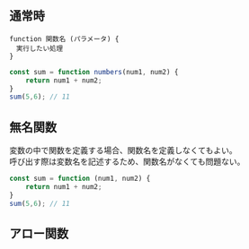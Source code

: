## 通常時
```
function 関数名 (パラメータ) {
　実行したい処理
}
```
```javascript
const sum = function numbers(num1, num2) {
    return num1 + num2;
} 
sum(5,6); // 11
```

## 無名関数
変数の中で関数を定義する場合、関数名を定義しなくてもよい。  
呼び出す際は変数名を記述するため、関数名がなくても問題ない。
```javascript
const sum = function (num1, num2) {
    return num1 + num2;
} 
sum(5,6); // 11
```
## アロー関数
